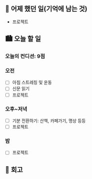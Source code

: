 ## 🌃 어제 했던 일(기억에 남는 것)

- 프로젝트

## 🏙️ 오늘 할 일

### 오늘의 컨디션: 9점

### 오전

- [ ] 아침 스트레칭 및 운동
- [ ] 신문 읽기
- [ ] 프로젝트

### 오후~저녁

- [ ] 기분 전환하기: 산책, 카페가기, 명상 등등
- [ ] 프로젝트

### 밤

- [ ] 프로젝트

## 🌆 회고

